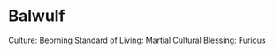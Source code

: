 # Balwulf

Culture: Beorning
Standard of Living: Martial
Cultural Blessing: [Furious](../generation/cultural-blessing.md)

